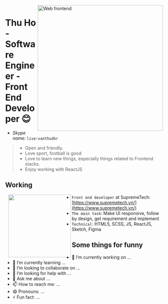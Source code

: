 <img align="right" width="auto" height="400" src="https://st2.depositphotos.com/1768806/10466/v/950/depositphotos_104667918-stock-illustration-front-end-development-doodle-concept.jpg" alt="Web frontend">

# <h1>Thu Ho - Software Engineer - Front End Developer 😊</h1>

- *Skype name*: `live:vanthudkr`
> - Open and friendly.
> - Love sport, football is good
> - Love to learn new things, especially things related to Frontend stacks.
> - Enjoy working with ReactJS

## <h2>Working</h2> 
<img align="left" width="auto" height="200" style="padding-left: 10px" src="https://www.kindpng.com/picc/m/78-785975_icon-profile-bio-avatar-person-symbol-chat-icon.png">

- `Front end developer` at SupremeTech: [https://www.supremetech.vn/](https://www.supremetech.vn/)
- `The main task`: Make UI responsive, follow by design, get requirement and implement
- `Technical`: HTML5, SCSS, JS, ReactJS, Sketch, Figma

## Some things for funny

- 🔭 I’m currently working on ...
- 🌱 I’m currently learning ...
- 👯 I’m looking to collaborate on ...
- 🤔 I’m looking for help with ...
- 💬 Ask me about ...
- 📫 How to reach me: ...
- 😄 Pronouns: ...
- ⚡ Fun fact: ...
